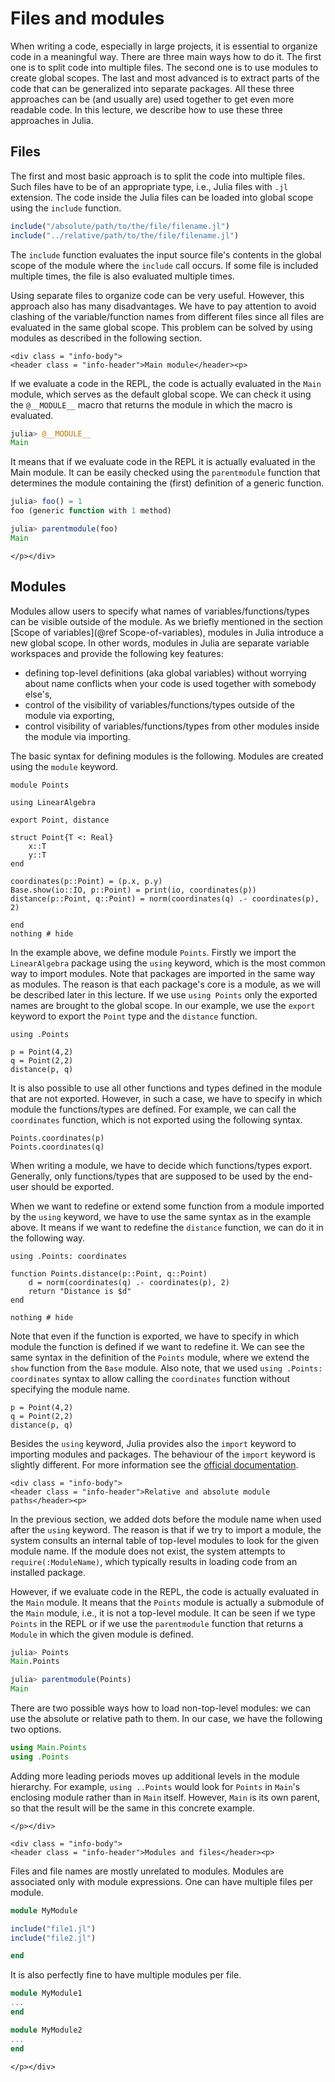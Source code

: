 # Files and modules

When writing a code, especially in large projects, it is essential to organize code in a meaningful way. There are three main ways how to do it. The first one is to split code into multiple files. The second one is to use modules to create global scopes. The last and most advanced is to extract parts of the code that can be generalized into separate packages. All these three approaches can be (and usually are) used together to get even more readable code. In this lecture, we describe how to use these three approaches in Julia.

## Files

The first and most basic approach is to split the code into multiple files. Such files have to be of an appropriate type, i.e., Julia files with `.jl` extension. The code inside the Julia files can be loaded into global scope using the `include` function.

```julia
include("/absolute/path/to/the/file/filename.jl")
include("../relative/path/to/the/file/filename.jl")
```

The  `include` function evaluates the input source file's contents in the global scope of the module where the `include` call occurs. If some file is included multiple times, the file is also evaluated multiple times.

Using separate files to organize code can be very useful. However, this approach also has many disadvantages. We have to pay attention to avoid clashing of the variable/function names from different files since all files are evaluated in the same global scope. This problem can be solved by using modules as described in the following section.


```@raw html
<div class = "info-body">
<header class = "info-header">Main module</header><p>
```

If we evaluate a code in the REPL, the code is actually evaluated in the `Main` module, which serves as the default global scope. We can check it using the `@__MODULE__` macro that returns the module in which the macro is evaluated.

```julia
julia> @__MODULE__
Main
```

It means that if we evaluate code in the REPL it is actually evaluated in the Main module. It can be easily checked using the `parentmodule` function that determines the module containing the (first) definition of a generic function.

```julia
julia> foo() = 1
foo (generic function with 1 method)

julia> parentmodule(foo)
Main
```

```@raw html
</p></div>
```

## Modules

Modules allow users to specify what names of variables/functions/types can be visible outside of the module. As we briefly mentioned in the section [Scope of variables](@ref Scope-of-variables), modules in Julia introduce a new global scope. In other words, modules in Julia are separate variable workspaces and provide the following key features:

- defining top-level definitions (aka global variables) without worrying about name conflicts when your code is used together with somebody else's,
- control of the visibility of variables/functions/types outside of the module via exporting,
- control visibility of variables/functions/types from other modules inside the module via importing.

The basic syntax for defining modules is the following. Modules are created using the `module` keyword.

```@example modules
module Points

using LinearAlgebra

export Point, distance

struct Point{T <: Real}
    x::T
    y::T
end

coordinates(p::Point) = (p.x, p.y)
Base.show(io::IO, p::Point) = print(io, coordinates(p))
distance(p::Point, q::Point) = norm(coordinates(q) .- coordinates(p), 2)

end
nothing # hide
```

In the example above, we define module `Points`. Firstly we import the `LinearAlgebra` package using the `using` keyword, which is the most common way to import modules. Note that packages are imported in the same way as modules. The reason is that each package's core is a module, as we will be described later in this lecture.  If we use `using Points` only the exported names are brought to the global scope. In our example, we use the `export` keyword to export the `Point` type and the `distance` function.

```@repl modules
using .Points

p = Point(4,2)
q = Point(2,2)
distance(p, q)
```

It is also possible to use all other functions and types defined in the module that are not exported. However, in such a case, we have to specify in which module the functions/types are defined. For example, we can call the `coordinates` function, which is not exported using the following syntax.

```@repl modules
Points.coordinates(p)
Points.coordinates(q)
```

When writing a module, we have to decide which functions/types export. Generally, only functions/types that are supposed to be used by the end-user should be exported.

When we want to redefine or extend some function from a module imported by the `using` keyword, we have to use the same syntax as in the example above. It means if we want to redefine the `distance` function, we can do it in the following way.

```@example modules
using .Points: coordinates

function Points.distance(p::Point, q::Point)
    d = norm(coordinates(q) .- coordinates(p), 2)
    return "Distance is $d"
end

nothing # hide
```

Note that even if the function is exported, we have to specify in which module the function is defined if we want to redefine it. We can see the same syntax in the definition of the `Points` module, where we extend the `show` function from the `Base` module. Also note, that we used `using .Points: coordinates` syntax to allow calling the `coordinates` function without specifying the module name.

```@repl modules
p = Point(4,2)
q = Point(2,2)
distance(p, q)
```

Besides the `using` keyword, Julia provides also the `import` keyword to importing modules and packages. The behaviour of the `import` keyword is slightly different. For more information see the [official documentation](https://docs.julialang.org/en/v1/manual/modules/#Summary-of-module-usage).

```@raw html
<div class = "info-body">
<header class = "info-header">Relative and absolute module paths</header><p>
```

In the previous section, we added dots before the module name when used after the `using` keyword. The reason is that if we try to import a module, the system consults an internal table of top-level modules to look for the given module name. If the module does not exist, the system attempts to `require(:ModuleName)`, which typically results in loading code from an installed package.

However, if we evaluate code in the REPL, the code is actually evaluated in the `Main` module. It means that the `Points` module is actually a submodule of the `Main` module, i.e., it is not a top-level module. It can be seen if we type `Points` in the REPL or if we use the `parentmodule` function that returns a `Module` in which the given module is defined.

```julia
julia> Points
Main.Points

julia> parentmodule(Points)
Main
```

There are two possible ways how to load non-top-level modules: we can use the absolute or relative path to them. In our case, we have the following two options.

```julia
using Main.Points
using .Points
```

Adding more leading periods moves up additional levels in the module hierarchy. For example, `using ..Points` would look for `Points` in `Main`'s enclosing module rather than in `Main` itself. However, `Main` is its own parent, so that the result will be the same in this concrete example.

```@raw html
</p></div>
```

```@raw html
<div class = "info-body">
<header class = "info-header">Modules and files</header><p>
```

Files and file names are mostly unrelated to modules. Modules are associated only with module expressions. One can have multiple files per module.

```julia
module MyModule

include("file1.jl")
include("file2.jl")

end
```

It is also perfectly fine to have multiple modules per file.

```julia
module MyModule1
...
end

module MyModule2
...
end
```

```@raw html
</p></div>
```
